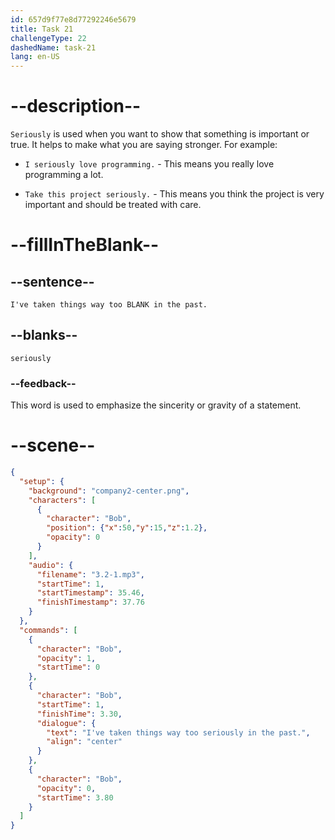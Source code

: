 ```yaml
---
id: 657d9f77e8d77292246e5679
title: Task 21
challengeType: 22
dashedName: task-21
lang: en-US
---
```


<!-- (Audio) Bob: I've taken things way too seriously in the past. -->

# --description--

`Seriously` is used when you want to show that something is important or true. It helps to make what you are saying stronger. For example:

- `I seriously love programming.` - This means you really love programming a lot.

- `Take this project seriously.` - This means you think the project is very important and should be treated with care.

# --fillInTheBlank--

## --sentence--

`I've taken things way too BLANK in the past.`

## --blanks--

`seriously`

### --feedback--

This word is used to emphasize the sincerity or gravity of a statement.

# --scene--

```json
{
  "setup": {
    "background": "company2-center.png",
    "characters": [
      {
        "character": "Bob",
        "position": {"x":50,"y":15,"z":1.2},
        "opacity": 0
      }
    ],
    "audio": {
      "filename": "3.2-1.mp3",
      "startTime": 1,
      "startTimestamp": 35.46,
      "finishTimestamp": 37.76
    }
  },
  "commands": [
    {
      "character": "Bob",
      "opacity": 1,
      "startTime": 0
    },
    {
      "character": "Bob",
      "startTime": 1,
      "finishTime": 3.30,
      "dialogue": {
        "text": "I've taken things way too seriously in the past.",
        "align": "center"
      }
    },
    {
      "character": "Bob",
      "opacity": 0,
      "startTime": 3.80
    }
  ]
}
```
